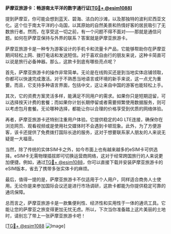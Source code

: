 **萨摩亚旅游卡：畅游南太平洋的数字通行证[[TG💪+ @esim1088](https://t.me/s/esim1088)]**

提到萨摩亚，你可能会想到蓝天、碧海、洁白的沙滩，以及那独特的波利尼西亚文化。这个位于南太平洋的小岛国，以其原始的自然美景和热情好客的居民吸引了无数旅行者。然而，在享受这一切之前，有一个问题不得不面对——那就是通信问题。如何在萨摩亚保持与外界的联系？答案就是萨摩亚旅游卡。

萨摩亚旅游卡是一种专为游客设计的手机卡和流量卡产品，它能够帮助你在萨摩亚期间轻松上网、拨打电话和发送短信。对于喜欢自由行的朋友来说，这种卡简直可以说是旅行必备神器。那么，这款卡到底有哪些亮点呢？

首先，萨摩亚旅游卡的操作非常简单。无论是在线购买还是到当地实体店铺领取，你都可以快速完成激活。对于不熟悉当地语言或环境的新手来说，这一点尤为重要。而且，它支持多种语言界面，包括中文，这让来自中国的游客也能轻松上手。

其次，它的资费方案灵活多样，能满足不同用户的需求。如果你只是短期逗留，可以选择按天计费的套餐；而如果你计划长期停留或者需要频繁使用数据服务，则可以考虑包月套餐。无论哪种选择，都能让你以合理的价格享受到优质的网络体验。

再者，萨摩亚旅游卡还特别注重用户体验。它提供稳定的4G LTE连接，确保你在浏览网页、观看视频或是使用社交媒体时不会遇到卡顿现象。此外，为了方便游客，该卡还提供了免费拨打国际长途的服务，这对于想要联系家人朋友的人来说无疑是一大福音。

当然，除了传统的实体SIM卡之外，如今市面上也有越来越多的eSIM卡可供选择。eSIM卡无需物理插拔即可切换运营商网络，这对于经常跨国旅行的人来说更加便捷。例如，通过[TG💪+ @esim1088](https://t.me/s/esim1088)，你可以直接下载并安装萨摩亚旅游卡的eSIM版本，省去了携带多张实体卡的麻烦。

最后，值得一提的是，萨摩亚旅游卡不仅适用于个人用户，同样适合商务人士使用。无论你是来参加国际会议还是进行市场调研，这款卡都能为你提供稳定可靠的通讯保障。

总而言之，萨摩亚旅游卡是一款集便利性、经济性和实用性于一体的通讯工具。它能让您的萨摩亚之旅变得更加无忧无虑。所以，下次当你准备踏上这片美丽的土地时，请别忘了带上一张萨摩亚旅游卡吧！

[[TG💪+ @esim1088](https://t.me/s/esim1088) ![Image](https://i.postimg.cc/4NQfJmqS/Snipaste-2025-05-13-00-14-12.png)]